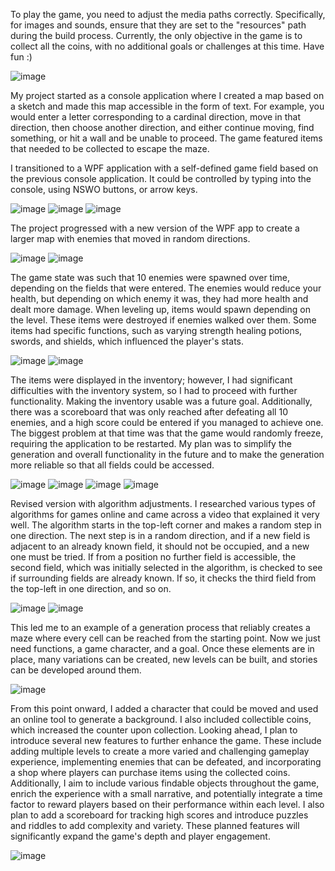 To play the game, you need to adjust the media paths correctly. Specifically, for images and sounds, ensure that they are set to the "resources" path during the build process. Currently, the only objective in the game is to collect all the coins, with no additional goals or challenges at this time. Have fun :)

![image](https://github.com/user-attachments/assets/fae7317f-76a9-4ade-b202-d7dbe4f11953)
 

My project started as a console application where I created a map based on a sketch and made this map accessible in the form of text. For example, you would enter a letter corresponding to a cardinal direction, move in that direction, then choose another direction, and either continue moving, find something, or hit a wall and be unable to proceed. The game featured items that needed to be collected to escape the maze.


I transitioned to a WPF application with a self-defined game field based on the previous console application. It could be controlled by typing into the console, using NSWO buttons, or arrow keys.
  
![image](https://github.com/user-attachments/assets/5ef5cebc-4771-4a3c-88fe-1ff578d88d6e)
![image](https://github.com/user-attachments/assets/03c6c82c-bdae-4119-bad1-9699b1e20dda)
![image](https://github.com/user-attachments/assets/08e450c5-ce3e-4b3d-8197-a6d68346d184)



The project progressed with a new version of the WPF app to create a larger map with enemies that moved in random directions.

![image](https://github.com/user-attachments/assets/dcb84d4c-5c9a-4f2d-b65d-04922c15c572)
![image](https://github.com/user-attachments/assets/05db0326-4a1d-4082-b52a-afe11f829986)


 
The game state was such that 10 enemies were spawned over time, depending on the fields that were entered. The enemies would reduce your health, but depending on which enemy it was, they had more health and dealt more damage. When leveling up, items would spawn depending on the level. These items were destroyed if enemies walked over them. Some items had specific functions, such as varying strength healing potions, swords, and shields, which influenced the player's stats. 

![image](https://github.com/user-attachments/assets/2038aab4-3c2d-4795-acbf-ce853ce3c01f)
![image](https://github.com/user-attachments/assets/750984ac-43f5-4ed6-a30f-52d087f39f63)

 

The items were displayed in the inventory; however, I had significant difficulties with the inventory system, so I had to proceed with further functionality. Making the inventory usable was a future goal. Additionally, there was a scoreboard that was only reached after defeating all 10 enemies, and a high score could be entered if you managed to achieve one. The biggest problem at that time was that the game would randomly freeze, requiring the application to be restarted. My plan was to simplify the generation and overall functionality in the future and to make the generation more reliable so that all fields could be accessed.

![image](https://github.com/user-attachments/assets/32de3195-8394-48e0-9198-f4fa78dc2620)
![image](https://github.com/user-attachments/assets/b8d67ee9-7b84-4210-bff7-e852fc4ae91c)
![image](https://github.com/user-attachments/assets/00c86f2a-3186-47ba-a0c8-6428e52797ab)
![image](https://github.com/user-attachments/assets/50119aec-67b7-4d42-a494-739c8757e4b9)

 
 
  
Revised version with algorithm adjustments. I researched various types of algorithms for games online and came across a video that explained it very well. The algorithm starts in the top-left corner and makes a random step in one direction. The next step is in a random direction, and if a new field is adjacent to an already known field, it should not be occupied, and a new one must be tried. If from a position no further field is accessible, the second field, which was initially selected in the algorithm, is checked to see if surrounding fields are already known. If so, it checks the third field from the top-left in one direction, and so on.

![image](https://github.com/user-attachments/assets/27f04a2c-4ab5-46d9-9a13-9294df580ccb)
![image](https://github.com/user-attachments/assets/4497456a-0c3e-440a-bca0-250ecd050745)




This led me to an example of a generation process that reliably creates a maze where every cell can be reached from the starting point. Now we just need functions, a game character, and a goal. Once these elements are in place, many variations can be created, new levels can be built, and stories can be developed around them.

![image](https://github.com/user-attachments/assets/e9853484-4276-43fd-80cc-4090cce48388)

 


From this point onward, I added a character that could be moved and used an online tool to generate a background. I also included collectible coins, which increased the counter upon collection. Looking ahead, I plan to introduce several new features to further enhance the game. These include adding multiple levels to create a more varied and challenging gameplay experience, implementing enemies that can be defeated, and incorporating a shop where players can purchase items using the collected coins.
Additionally, I aim to include various findable objects throughout the game, enrich the experience with a small narrative, and potentially integrate a time factor to reward players based on their performance within each level. I also plan to add a scoreboard for tracking high scores and introduce puzzles and riddles to add complexity and variety. These planned features will significantly expand the game's depth and player engagement.

![image](https://github.com/user-attachments/assets/a7f4f9ab-0a27-4aee-94f7-714ac77095c0)

 


